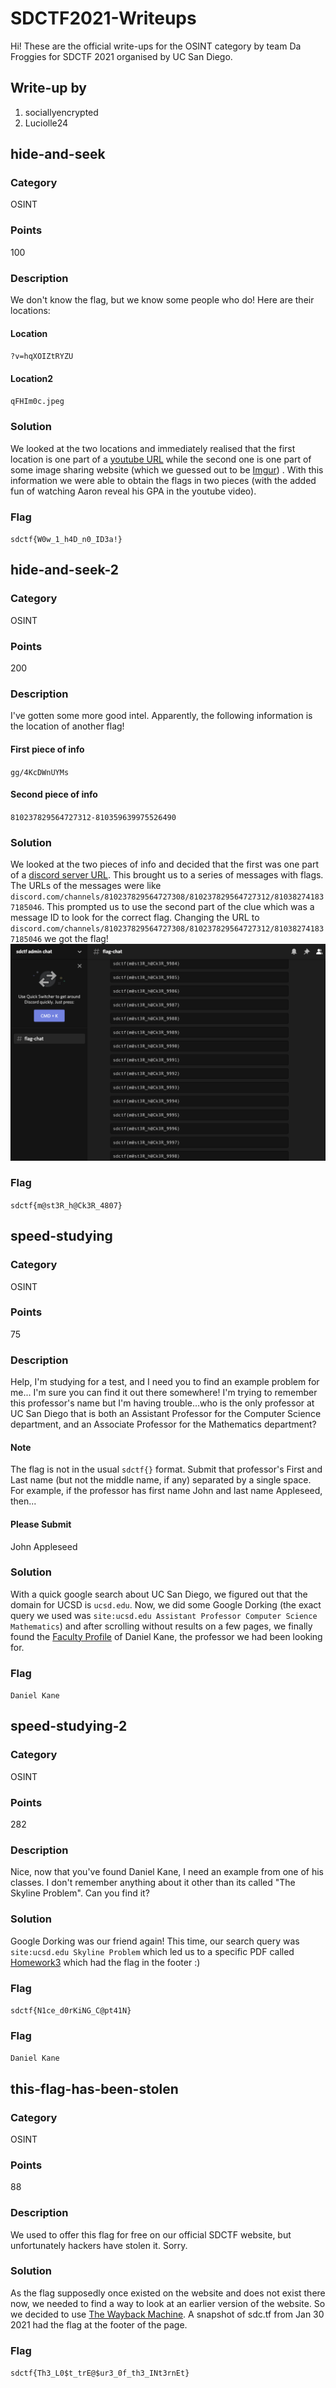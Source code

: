 # SDCTF2021-Writeups
Hi! These are the official write-ups for the OSINT category by team Da Froggies for SDCTF 2021 organised by UC San Diego.

## Write-up by
1. sociallyencrypted
2. Luciolle24

## hide-and-seek
### Category
OSINT
### Points
100
### Description
We don't know the flag, but we know some people who do! Here are their locations:
#### Location
`?v=hqXOIZtRYZU`
#### Location2
`qFHIm0c.jpeg`

### Solution
We looked at the two locations and immediately realised that the first location is one part of a [youtube URL](https://www.youtube.com/watch?v=hqXOIZtRYZU) while the second one is one part of some image sharing website (which we guessed out to be [Imgur](https://i.imgur.com/qFHIm0c.jpeg)) . With this information we were able to obtain the flags in two pieces (with the added fun of watching Aaron reveal his GPA in the youtube video).

### Flag
`sdctf{W0w_1_h4D_n0_ID3a!}`

## hide-and-seek-2
### Category
OSINT
### Points
200
### Description
I've gotten some more good intel. Apparently, the following information is the location of another flag!
#### First piece of info
`gg/4KcDWnUYMs`
#### Second piece of info
`810237829564727312-810359639975526490`

### Solution
We looked at the two pieces of info and decided that the first was one part of a [discord server URL](https://www.discord.gg/4KcDWnUYMs). This brought us to a series of messages with flags. The URLs of the messages were like `discord.com/channels/810237829564727308/810237829564727312/810382741837185046`. This prompted us to use the second part of the clue which was a message ID to look
for the correct flag. Changing the URL to `discord.com/channels/810237829564727308/810237829564727312/810382741837185046` we got the flag!
![alt text](https://github.com/sociallyencrypted/SDCTF2021-Writeups/blob/9efa4d90e5f2f5f5eb17e8bbeab838b54f402434/sdctf%20admin%20chat%20server.png "Screenshot of the Discord Server")

### Flag
`sdctf{m@st3R_h@Ck3R_4807}`

## speed-studying
### Category
OSINT
### Points
75
### Description
Help, I'm studying for a test, and I need you to find an example problem for me... I'm sure you can find it out there somewhere! I'm trying to remember this professor's name but I'm having trouble...who is the only professor at UC San Diego that is both an Assistant Professor for the Computer Science department, and an Associate Professor for the Mathematics department?
#### Note
The flag is not in the usual `sdctf{}` format. Submit that professor's First and Last name (but not the middle name, if any) separated by a single space. For example, if the professor has first name John and last name Appleseed, then...
#### Please Submit
John Appleseed

### Solution
With a quick google search about UC San Diego, we figured out that the domain for UCSD is `ucsd.edu`. Now, we did some Google Dorking (the exact query we used was `site:ucsd.edu Assistant Professor Computer Science Mathematics`) and after scrolling without results on a few pages, we finally found the [Faculty Profile](http://cseweb.ucsd.edu/~dakane/) of Daniel Kane, the professor we had been looking for.

### Flag
`Daniel Kane`

## speed-studying-2
### Category
OSINT
### Points
282
### Description
Nice, now that you've found Daniel Kane, I need an example from one of his classes. I don't remember anything about it other than its called "The Skyline Problem". Can you find it?

### Solution
Google Dorking was our friend again! This time, our search query was `site:ucsd.edu Skyline Problem` which led us to a specific PDF called [Homework3](https://cseweb.ucsd.edu/~dakane/CSE101%20Problem%20Archive/F18/Homework3.pdf) which had the flag in the footer :)

### Flag
`sdctf{N1ce_d0rKiNG_C@pt41N}`

### Flag
`Daniel Kane`

## this-flag-has-been-stolen
### Category
OSINT
### Points
88
### Description
We used to offer this flag for free on our official SDCTF website, but unfortunately hackers have stolen it. Sorry.

### Solution
As the flag supposedly once existed on the website and does not exist there now, we needed to find a way to look at an earlier version of the website. So we decided to use [The Wayback Machine](https://archive.org/web/). A snapshot of sdc.tf from Jan 30 2021 had the flag at the footer of the page.

### Flag
`sdctf{Th3_L0$t_trE@$ur3_0f_th3_INt3rnEt}`
